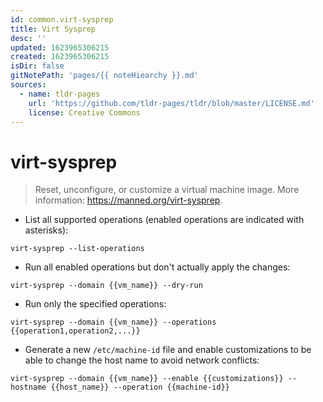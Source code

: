 ```yaml
---
id: common.virt-sysprep
title: Virt Sysprep
desc: ''
updated: 1623965306215
created: 1623965306215
isDir: false
gitNotePath: 'pages/{{ noteHiearchy }}.md'
sources:
  - name: tldr-pages
    url: 'https://github.com/tldr-pages/tldr/blob/master/LICENSE.md'
    license: Creative Commons
---
```

# virt-sysprep

> Reset, unconfigure, or customize a virtual machine image.
> More information: <https://manned.org/virt-sysprep>.

- List all supported operations (enabled operations are indicated with asterisks):

`virt-sysprep --list-operations`

- Run all enabled operations but don't actually apply the changes:

`virt-sysprep --domain {{vm_name}} --dry-run`

- Run only the specified operations:

`virt-sysprep --domain {{vm_name}} --operations {{operation1,operation2,...}}`

- Generate a new `/etc/machine-id` file and enable customizations to be able to change the host name to avoid network conflicts:

`virt-sysprep --domain {{vm_name}} --enable {{customizations}} --hostname {{host_name}} --operation {{machine-id}}`


